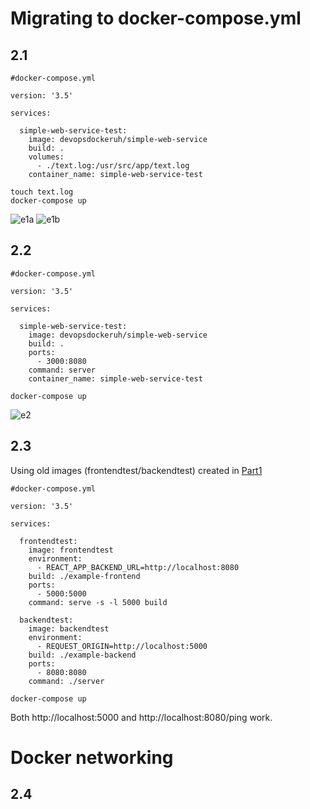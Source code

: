 # Migrating to docker-compose.yml

## 2.1

````
#docker-compose.yml

version: '3.5'

services:

  simple-web-service-test:
    image: devopsdockeruh/simple-web-service
    build: .
    volumes:
      - ./text.log:/usr/src/app/text.log
    container_name: simple-web-service-test
````

````
touch text.log
docker-compose up
````

![e1a](https://i.imgur.com/5EEuK3Y.png)
![e1b](https://i.imgur.com/XGF71lj.png)

## 2.2

````
#docker-compose.yml

version: '3.5'

services:

  simple-web-service-test:
    image: devopsdockeruh/simple-web-service
    build: .
    ports: 
      - 3000:8080
    command: server
    container_name: simple-web-service-test
````

````
docker-compose up
````

![e2](https://i.imgur.com/8o91v95.png)

## 2.3

Using old images (frontendtest/backendtest) created in [Part1](https://github.com/realclever/devops-with-docker2021/blob/main/Part1/exercises.md)

````
#docker-compose.yml

version: '3.5'

services:

  frontendtest:
    image: frontendtest
    environment:
      - REACT_APP_BACKEND_URL=http://localhost:8080
    build: ./example-frontend
    ports: 
      - 5000:5000
    command: serve -s -l 5000 build

  backendtest:
    image: backendtest
    environment:
      - REQUEST_ORIGIN=http://localhost:5000
    build: ./example-backend
    ports:
      - 8080:8080
    command: ./server  
````

````
docker-compose up
````

Both http://localhost:5000 and http://localhost:8080/ping work. 

# Docker networking

## 2.4

